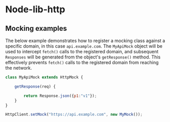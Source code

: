 # Node-lib-http

## Mocking examples
The below example demonstrates how to register a mocking class against a specific domain, in this case <code>api.example.com</code>.  The <code>MyApiMock</code> object will be used to intercept <code>fetch()</code> calls to the registered domain, and subsequent <code>Responses</code> will be generated from the object's <code>getResponse()</code> method.  This effectively prevents <code>fetch()</code> calls to the registered domain from reaching the network.
```javascript
class MyApiMock extends HttpMock {

    getResponse(req) {

        return Response.json({p1:"v1"});
    }
}

HttpClient.setMock("https://api.example.com", new MyMock());
```